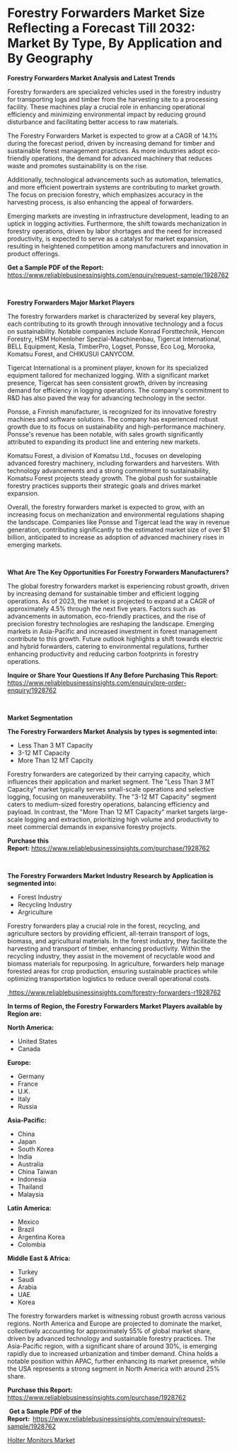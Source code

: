 <p><h1>Forestry Forwarders Market Size Reflecting a Forecast Till 2032: Market By Type, By Application and By Geography</h1></p><p><strong>Forestry Forwarders Market Analysis and Latest Trends</strong></p>
<p><p>Forestry forwarders are specialized vehicles used in the forestry industry for transporting logs and timber from the harvesting site to a processing facility. These machines play a crucial role in enhancing operational efficiency and minimizing environmental impact by reducing ground disturbance and facilitating better access to raw materials.</p><p>The Forestry Forwarders Market is expected to grow at a CAGR of 14.1% during the forecast period, driven by increasing demand for timber and sustainable forest management practices. As more industries adopt eco-friendly operations, the demand for advanced machinery that reduces waste and promotes sustainability is on the rise. </p><p>Additionally, technological advancements such as automation, telematics, and more efficient powertrain systems are contributing to market growth. The focus on precision forestry, which emphasizes accuracy in the harvesting process, is also enhancing the appeal of forwarders. </p><p>Emerging markets are investing in infrastructure development, leading to an uptick in logging activities. Furthermore, the shift towards mechanization in forestry operations, driven by labor shortages and the need for increased productivity, is expected to serve as a catalyst for market expansion, resulting in heightened competition among manufacturers and innovation in product offerings.</p></p>
<p><strong>Get a Sample PDF of the Report:&nbsp;</strong> <a href="https://www.reliablebusinessinsights.com/enquiry/request-sample/1928762?utm_campaign=2761&utm_medium=2&utm_source=Github&utm_content=ia&utm_term=29032025&utm_id=forestry-forwarders">https://www.reliablebusinessinsights.com/enquiry/request-sample/1928762</a></p>
<p>&nbsp;</p>
<p><strong>Forestry Forwarders Major Market Players</strong></p>
<p><p>The forestry forwarders market is characterized by several key players, each contributing to its growth through innovative technology and a focus on sustainability. Notable companies include Konrad Forsttechnik, Hencon Forestry, HSM Hohenloher Spezial-Maschinenbau, Tigercat International, BELL Equipment, Kesla, TimberPro, Logset, Ponsse, Eco Log, Morooka, Komatsu Forest, and CHIKUSUI CANYCOM.</p><p>Tigercat International is a prominent player, known for its specialized equipment tailored for mechanized logging. With a significant market presence, Tigercat has seen consistent growth, driven by increasing demand for efficiency in logging operations. The company's commitment to R&D has also paved the way for advancing technology in the sector.</p><p>Ponsse, a Finnish manufacturer, is recognized for its innovative forestry machines and software solutions. The company has experienced robust growth due to its focus on sustainability and high-performance machinery. Ponsse's revenue has been notable, with sales growth significantly attributed to expanding its product line and entering new markets.</p><p>Komatsu Forest, a division of Komatsu Ltd., focuses on developing advanced forestry machinery, including forwarders and harvesters. With technology advancements and a strong commitment to sustainability, Komatsu Forest projects steady growth. The global push for sustainable forestry practices supports their strategic goals and drives market expansion.</p><p>Overall, the forestry forwarders market is expected to grow, with an increasing focus on mechanization and environmental regulations shaping the landscape. Companies like Ponsse and Tigercat lead the way in revenue generation, contributing significantly to the estimated market size of over $1 billion, anticipated to increase as adoption of advanced machinery rises in emerging markets.</p></p>
<p>&nbsp;</p>
<p><strong>What Are The Key Opportunities For Forestry Forwarders Manufacturers?</strong></p>
<p><p>The global forestry forwarders market is experiencing robust growth, driven by increasing demand for sustainable timber and efficient logging operations. As of 2023, the market is projected to expand at a CAGR of approximately 4.5% through the next five years. Factors such as advancements in automation, eco-friendly practices, and the rise of precision forestry technologies are reshaping the landscape. Emerging markets in Asia-Pacific and increased investment in forest management contribute to this growth. Future outlook highlights a shift towards electric and hybrid forwarders, catering to environmental regulations, further enhancing productivity and reducing carbon footprints in forestry operations.</p></p>
<p><strong>Inquire or Share Your Questions If Any Before Purchasing This Report:</strong> <a href="https://www.reliablebusinessinsights.com/enquiry/pre-order-enquiry/1928762?utm_campaign=2761&utm_medium=2&utm_source=Github&utm_content=ia&utm_term=29032025&utm_id=forestry-forwarders">https://www.reliablebusinessinsights.com/enquiry/pre-order-enquiry/1928762</a></p>
<p>&nbsp;</p>
<p><strong>Market Segmentation</strong></p>
<p><strong>The Forestry Forwarders Market Analysis by types is segmented into:</strong></p>
<p><ul><li>Less Than 3 MT Capacity</li><li>3-12 MT Capacity</li><li>More Than 12 MT Capcity</li></ul></p>
<p><p>Forestry forwarders are categorized by their carrying capacity, which influences their application and market segment. The "Less Than 3 MT Capacity" market typically serves small-scale operations and selective logging, focusing on maneuverability. The "3-12 MT Capacity" segment caters to medium-sized forestry operations, balancing efficiency and payload. In contrast, the "More Than 12 MT Capacity" market targets large-scale logging and extraction, prioritizing high volume and productivity to meet commercial demands in expansive forestry projects.</p></p>
<p><strong>Purchase this Report:&nbsp;</strong><a href="https://www.reliablebusinessinsights.com/purchase/1928762?utm_campaign=2761&utm_medium=2&utm_source=Github&utm_content=ia&utm_term=29032025&utm_id=forestry-forwarders">https://www.reliablebusinessinsights.com/purchase/1928762</a></p>
<p>&nbsp;</p>
<p><strong>The Forestry Forwarders Market Industry Research by Application is segmented into:</strong></p>
<p><ul><li>Forest Industry</li><li>Recycling Industry</li><li>Argriculture</li></ul></p>
<p><p>Forestry forwarders play a crucial role in the forest, recycling, and agriculture sectors by providing efficient, all-terrain transport of logs, biomass, and agricultural materials. In the forest industry, they facilitate the harvesting and transport of timber, enhancing productivity. Within the recycling industry, they assist in the movement of recyclable wood and biomass materials for repurposing. In agriculture, forwarders help manage forested areas for crop production, ensuring sustainable practices while optimizing transportation logistics to reduce overall operational costs.</p></p>
<p><a href="https://www.reliablebusinessinsights.com/forestry-forwarders-r1928762?utm_campaign=2761&utm_medium=2&utm_source=Github&utm_content=ia&utm_term=29032025&utm_id=forestry-forwarders">&nbsp;https://www.reliablebusinessinsights.com/forestry-forwarders-r1928762</a></p>
<p><strong>In terms of Region, the Forestry Forwarders Market Players available by Region are:</strong></p>
<p>
    <p> <strong> North America: </strong>
        <ul>
            <li>United States</li>
            <li>Canada</li>
        </ul>
        </p> 
    <p> <strong> Europe: </strong>
        <ul>
            <li>Germany</li>
            <li>France</li>
            <li>U.K.</li>
            <li>Italy</li>
            <li>Russia</li>
        </ul>
        </p> 
    <p> <strong> Asia-Pacific: </strong>
        <ul>
            <li>China</li>
            <li>Japan</li>
            <li>South Korea</li>
            <li>India</li>
            <li>Australia</li>
            <li>China Taiwan</li>
            <li>Indonesia</li>
            <li>Thailand</li>
            <li>Malaysia</li>
        </ul>
        </p> 
    <p> <strong> Latin America: </strong>
        <ul>
            <li>Mexico</li>
            <li>Brazil</li>
            <li>Argentina Korea</li>
            <li>Colombia</li>
        </ul>
        </p> 
    <p> <strong> Middle East & Africa: </strong>
        <ul>
            <li>Turkey</li>
            <li>Saudi</li>
            <li>Arabia</li>
            <li>UAE</li>
            <li>Korea</li>
        </ul>
    </p>
    </p>
<p><p>The forestry forwarders market is witnessing robust growth across various regions. North America and Europe are projected to dominate the market, collectively accounting for approximately 55% of global market share, driven by advanced technology and sustainable forestry practices. The Asia-Pacific region, with a significant share of around 30%, is emerging rapidly due to increased urbanization and timber demand. China holds a notable position within APAC, further enhancing its market presence, while the USA represents a strong segment in North America with around 25% share.</p></p>
<p><strong>Purchase this Report: </strong><a href="https://www.reliablebusinessinsights.com/purchase/1928762?utm_campaign=2761&utm_medium=2&utm_source=Github&utm_content=ia&utm_term=29032025&utm_id=forestry-forwarders">https://www.reliablebusinessinsights.com/purchase/1928762</a></p>
<p>&nbsp;<strong>Get a Sample PDF of the Report:&nbsp;&nbsp;</strong><a href="https://www.reliablebusinessinsights.com/enquiry/request-sample/1928762?utm_campaign=2761&utm_medium=2&utm_source=Github&utm_content=ia&utm_term=29032025&utm_id=forestry-forwarders">https://www.reliablebusinessinsights.com/enquiry/request-sample/1928762</a></p>
<p><strong></strong></p>
<p><p><a href="https://github.com/luckyshygirl/Market-Research-Report-List-7/blob/main/holter-monitors-market.md?utm_campaign=2761&utm_medium=2&utm_source=Github&utm_content=ia&utm_term=29032025&utm_id=forestry-forwarders">Holter Monitors Market</a></p></p>